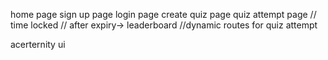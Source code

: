 home page 
sign up page
login page
create quiz page
quiz attempt page  // time locked  // after expiry-> leaderboard
//dynamic routes for quiz attempt

acerternity ui